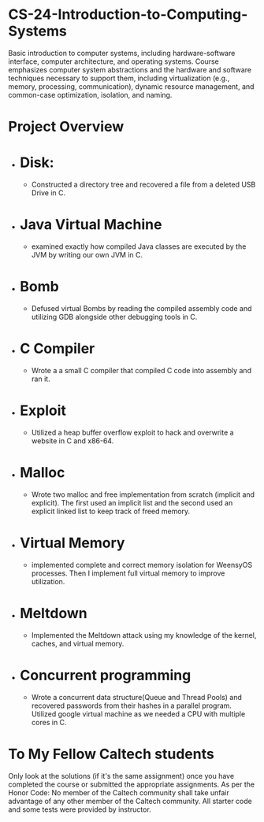 # CS-24-Introduction-to-Computing-Systems
Basic introduction to computer systems, including hardware-software interface, computer architecture, and operating systems. Course emphasizes computer system abstractions and the hardware and software techniques necessary to support them, including virtualization (e.g., memory, processing, communication), dynamic resource management, and common-case optimization, isolation, and naming.
# Project Overview 
- # Disk:
  - Constructed a directory tree and recovered a file from a deleted USB Drive in C.
- # Java Virtual Machine
  - examined exactly how compiled Java classes are executed by the JVM by writing our own JVM in C.
- # Bomb
  - Defused virtual Bombs by reading the compiled assembly code and utilizing GDB alongside other debugging tools in C.
- # C Compiler
  - Wrote a a small C compiler that compiled C code into assembly and ran it.
- # Exploit
  - Utilized a heap buffer overflow exploit to hack and overwrite a website in C and x86-64.
- # Malloc
  - Wrote two malloc and free implementation from scratch (implicit and explicit). The first used an implicit list and the second used an explicit linked list to keep track of freed memory.
- # Virtual Memory
  - implemented complete and correct memory isolation for WeensyOS processes. Then I implement full virtual memory to improve utilization. 
- # Meltdown
  - Implemented the Meltdown attack using my knowledge of the kernel, caches, and virtual memory.
- # Concurrent programming 
  - Wrote a concurrent data structure(Queue and Thread Pools) and recovered passwords from their hashes in a parallel program. Utilized google virtual machine as we needed a CPU with multiple cores in C.
# To My Fellow Caltech students
Only look at the solutions (if it's the same assignment) once you have completed the course or submitted the appropriate assignments.
As per the Honor Code: No member of the Caltech community shall take unfair advantage of any other member of the Caltech community. All starter code and some tests were provided by instructor.
